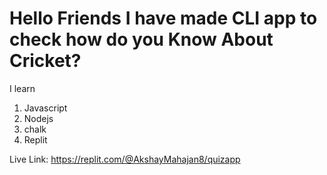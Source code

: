 # Hello Friends I have made CLI app to check how do you Know About Cricket?

I learn 
1. Javascript
2. Nodejs
3. chalk 
4. Replit



Live Link:
https://replit.com/@AkshayMahajan8/quizapp





   



